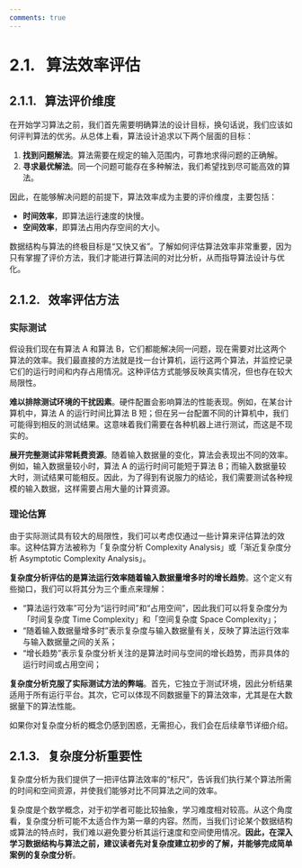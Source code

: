 ```yaml
---
comments: true
---
```


# 2.1. &nbsp; 算法效率评估

## 2.1.1. &nbsp; 算法评价维度

在开始学习算法之前，我们首先需要明确算法的设计目标，换句话说，我们应该如何评判算法的优劣。从总体上看，算法设计追求以下两个层面的目标：

1. **找到问题解法**。算法需要在规定的输入范围内，可靠地求得问题的正确解。
2. **寻求最优解法**。同一个问题可能存在多种解法，我们希望找到尽可能高效的算法。

因此，在能够解决问题的前提下，算法效率成为主要的评价维度，主要包括：

- **时间效率**，即算法运行速度的快慢。
- **空间效率**，即算法占用内存空间的大小。

数据结构与算法的终极目标是“又快又省”。了解如何评估算法效率非常重要，因为只有掌握了评价方法，我们才能进行算法间的对比分析，从而指导算法设计与优化。

## 2.1.2. &nbsp; 效率评估方法

### 实际测试

假设我们现在有算法 A 和算法 B，它们都能解决同一问题，现在需要对比这两个算法的效率。我们最直接的方法就是找一台计算机，运行这两个算法，并监控记录它们的运行时间和内存占用情况。这种评估方式能够反映真实情况，但也存在较大局限性。

**难以排除测试环境的干扰因素**。硬件配置会影响算法的性能表现。例如，在某台计算机中，算法 A 的运行时间比算法 B 短；但在另一台配置不同的计算机中，我们可能得到相反的测试结果。这意味着我们需要在各种机器上进行测试，而这是不现实的。

**展开完整测试非常耗费资源**。随着输入数据量的变化，算法会表现出不同的效率。例如，输入数据量较小时，算法 A 的运行时间可能短于算法 B；而输入数据量较大时，测试结果可能相反。因此，为了得到有说服力的结论，我们需要测试各种规模的输入数据，这样需要占用大量的计算资源。

### 理论估算

由于实际测试具有较大的局限性，我们可以考虑仅通过一些计算来评估算法的效率。这种估算方法被称为「复杂度分析 Complexity Analysis」或「渐近复杂度分析 Asymptotic Complexity Analysis」。

**复杂度分析评估的是算法运行效率随着输入数据量增多时的增长趋势**。这个定义有些拗口，我们可以将其分为三个重点来理解：

- “算法运行效率”可分为“运行时间”和“占用空间”，因此我们可以将复杂度分为「时间复杂度 Time Complexity」和「空间复杂度 Space Complexity」；
- “随着输入数据量增多时”表示复杂度与输入数据量有关，反映了算法运行效率与输入数据量之间的关系；
- “增长趋势”表示复杂度分析关注的是算法时间与空间的增长趋势，而非具体的运行时间或占用空间；

**复杂度分析克服了实际测试方法的弊端**。首先，它独立于测试环境，因此分析结果适用于所有运行平台。其次，它可以体现不同数据量下的算法效率，尤其是在大数据量下的算法性能。

如果你对复杂度分析的概念仍感到困惑，无需担心，我们会在后续章节详细介绍。

## 2.1.3. &nbsp; 复杂度分析重要性

复杂度分析为我们提供了一把评估算法效率的“标尺”，告诉我们执行某个算法所需的时间和空间资源，并使我们能够对比不同算法之间的效率。

复杂度是个数学概念，对于初学者可能比较抽象，学习难度相对较高。从这个角度看，复杂度分析可能不太适合作为第一章的内容。然而，当我们讨论某个数据结构或算法的特点时，我们难以避免要分析其运行速度和空间使用情况。**因此，在深入学习数据结构与算法之前，建议读者先对复杂度建立初步的了解，并能够完成简单案例的复杂度分析**。
